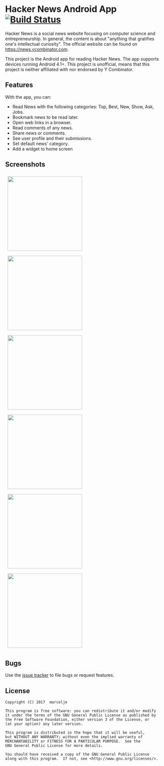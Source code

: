 Hacker News Android App [![Build Status](https://travis-ci.org/marcelljee/hacker-news-android-app.svg?branch=master)](https://travis-ci.org/marcelljee/hacker-news-android-app)
=======================

Hacker News is a social news website focusing on computer science and entrepreneurship. 
In general, the content is about "anything that gratifies one's intellectual curiosity". 
The official website can be found on https://news.ycombinator.com.

This project is the Android app for reading Hacker News. 
The app supports devices running Android 4.1+.
This project is unofficial, means that this project is neither affiliated with nor endorsed by Y Combinator.

<h2>Features</h2>

With the app, you can:

- Read News with the following categories: Top, Best, New, Show, Ask, Jobs.
- Bookmark news to be read later.
- Open web links in a browser.
- Read comments of any news.
- Share news or comments.
- See user profile and their submissions.
- Set default news' category.
- Add a widget to home screen

<h2>Screenshots</h2>

<p align="left">
<img src="https://user-images.githubusercontent.com/16059491/28873849-7e218d5e-77b9-11e7-8b37-0f10bf3d1ce2.png" vspace=8 hspace=8 width="240">
<img src="https://user-images.githubusercontent.com/16059491/28873848-7e012bae-77b9-11e7-8e30-b843f90288c9.png" vspace=8 hspace=8 width="240">
<img src="https://user-images.githubusercontent.com/16059491/28869189-223bf53c-77a6-11e7-831e-309d944decc8.png" vspace=8 hspace=8 width="240">
<img src="https://user-images.githubusercontent.com/16059491/28869191-2245a302-77a6-11e7-838d-ff3fb66d3378.png" vspace=8 hspace=8 width="240">
<img src="https://user-images.githubusercontent.com/16059491/28873729-06105b42-77b9-11e7-8544-59bcb58eca47.png" vspace=8 hspace=8 width="240">
<img src="https://user-images.githubusercontent.com/16059491/28869192-228e13a8-77a6-11e7-967f-168d7c9ac1f2.png" vspace=8 hspace=8 width="240">
</p>

<h2>Bugs</h2>

Use the [issue tracker](https://github.com/marcelje/hacker-news-android-app/issues) to file bugs or request features.

<h2>License</h2>

    Copyright (C) 2017  marcelje

    This program is free software: you can redistribute it and/or modify
    it under the terms of the GNU General Public License as published by
    the Free Software Foundation, either version 3 of the License, or
    (at your option) any later version.

    This program is distributed in the hope that it will be useful,
    but WITHOUT ANY WARRANTY; without even the implied warranty of
    MERCHANTABILITY or FITNESS FOR A PARTICULAR PURPOSE.  See the
    GNU General Public License for more details.

    You should have received a copy of the GNU General Public License
    along with this program.  If not, see <http://www.gnu.org/licenses/>.
